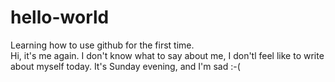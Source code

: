 # hello-world
Learning how to use github for the first time.<br>
Hi, it's me again. I don't know what to say about me, I don'tl feel like to write about myself today. It's Sunday evening, and I'm sad :-(
